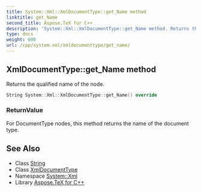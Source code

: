 ```yaml
---
title: System::Xml::XmlDocumentType::get_Name method
linktitle: get_Name
second_title: Aspose.TeX for C++
description: 'System::Xml::XmlDocumentType::get_Name method. Returns the qualified name of the node in C++.'
type: docs
weight: 600
url: /cpp/system.xml/xmldocumenttype/get_name/
---
```

## XmlDocumentType::get_Name method


Returns the qualified name of the node.

```cpp
String System::Xml::XmlDocumentType::get_Name() override
```


### ReturnValue

For DocumentType nodes, this method returns the name of the document type.

## See Also

* Class [String](../../../system/string/)
* Class [XmlDocumentType](../)
* Namespace [System::Xml](../../)
* Library [Aspose.TeX for C++](../../../)
